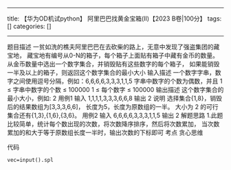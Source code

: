 
--- 
title:  【华为OD机试python】 阿里巴巴找黄金宝箱(Ⅱ)【2023 B卷|100分】 
tags: []
categories: [] 

---


>  
 题目描述 
 一贫如洗的樵夫阿里巴巴在去砍柴的路上，无意中发现了强盗集团的藏宝地， 
 藏宝地有编号从0-N的箱子，每个箱子上面贴有箱子中藏有金币的数量。 
 从金币数量中选出一个数字集合，并销毁贴有这些数字的每个箱子， 
 如果能销毁一半及以上的箱子，则返回这个数字集合的最小大小 
 输入描述 
 一个数字字串，数字之间使用逗号分隔，例如：6,6,6,6,3,3,3,1,1,5 
 字串中数字的个数为偶数，并且 
 1 ≤ 字串中数字的个数 ≤ 100000 
 1 ≤ 每个数字 ≤ 100000 
 输出描述 
 这个数字集合的最小大小，例如: 2 
 用例1 
 输入 
 1,1,1,1,3,3,3,6,6,8 
 输出 
 2 
 说明 
 选择集合{1,8}，销毁后的结果数组为[3,3,3,6,6]， 
 长度为5，长度为原数组的一半。 
 大小为 2 的可行集合还有{1,3},{1,6},{3,6}。 
 用例2 
 输入 
 6,6,6,6,3,3,3,1,1,5 
 输出 
 2 
 解题思路 
 1.此题比较简单，统计每个数出现的次数，将次数降序排序，然后将次数累加， 
 当次数累加的和大于等于原数组长度一半时，输出次数的下标即可 
 考点 
 贪心思维 


代码

```
vec=input().spl
```
